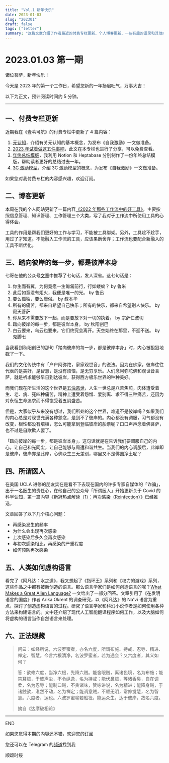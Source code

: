```yaml
---
title: "Vol.1 新年快乐"
date: 2023-01-03
slug: "202301"
draft: false
tags: ["letter"]
summary: "这篇文章介绍了作者最近的付费专栏更新、个人博客更新、一些有趣的语录和其他内容。付费专栏更新包括关于元认知和3C激励模型的文章，以及年终总结模板。博客更新介绍了作者对于工作流中所使用工具的心得体会。此外，文章还提到了一篇关于 Covid 的科学认知和一篇关于如何创造虚构语言的文章。"
---
```


# 2023.01.03 第一期

诸位菩萨，新年快乐！

今天是 2023 年的第一个工作日，希望您新的一年扬眉吐气，万事大吉！

以下为正文，预计阅读时间约 5 分钟。

---

## 一、付费专栏更新

近期我在《壹苇可航》的付费专栏中更新了 4 篇内容：

1. [元认知](https://xiaobot.net/post/b0bb3aea-fca6-4e1b-a1f0-74054f35c7cd)，介绍有关元认知的基本概念，为发布《自我激励》一文做准备。
2. [2023 年试着做这五件事吧](https://xiaobot.net/post/60344068-b52e-49da-95e5-f9e422e3cc6d)，此文在本专栏也进行了分享，可以免费查看。
3. [年终总结模版](https://xiaobot.net/post/e5a80d15-3f44-4b89-a944-28054fe0be35)，我利用 Notion 和 Heptabase 分别制作了一份年终总结模版，帮助读者更好的总结过去一年。
4. [3C 激励模型](https://xiaobot.net/post/c7a5fe1e-9ca5-4d2e-9611-3ffad1167c08)，介绍 3C 激励模型的概念，为发布《自我激励》一文做准备。

如果您对我付费专栏的内容感兴趣，欢迎订阅。

## 二、博客更新

本周在我的个人网站更新了一篇内容[《2022 年那些工作流中的好工具》](https://justgoidea.com/posts/2023-001)，主要按照信息管理、知识管理、工作管理三个大类，写了我对于工作流中所使用工具的心得体会。

工具的作用是帮我们更好的工作与学习，不能被工具绑架。另外，工具趁不趁手，用过了才知道。不能融入工作流的工具，应该果断舍弃；工作流也要配合新融入的工具不断优化。

## 三、踏向彼岸的每一步，都是彼岸本身

七哥在他的公众号[文章](https://mp.weixin.qq.com/s/zIQYm39DXNPctYGR5bKPeQ)中推荐了七句话，发人深省。这七句话是：

1. 你生而有翼，为何竟愿一生匍匐前行，行如蝼蚁？ by 鲁米
2. 此后如竟没有炬火，我便是唯一的光。 by 鲁迅
3. 要么孤独，要么庸俗。 by 叔本华
4. 所有的痛苦，都来自希望自己快乐；所有的快乐，都来自希望别人快乐。 by 寂天菩萨
5. 你从来不需要放下一起，而是要放下对一切的执着。 by 宗萨仁波切
6. 踏向彼岸的每一步，都是彼岸本身。 by 秋阳创巴
7. 白云要来，乌云也要来，它们终究会离开。天空始终在那里，不迎不送。 by 鬼脚七

当我看到秋阳创巴的那句「踏向彼岸的每一步，都是彼岸本身」时，内心被狠狠地戳了一下。

我们的文化传统中有「户户阿弥陀，家家观世音」的说法。因为在佛家，彼岸往往代表的是美好，是智慧，是没有烦恼，是无穷享乐。人们念阿弥陀佛和观世音菩萨，就是祈求能够早日到达彼岸，获得西方极乐世界的种种美好。

而我们现在所生活的这个世界是[五浊恶世](https://fo.ifeng.com/a/20160905/44446984_0.shtml)，人生一世总是八苦焦煎，肉体遭受着生、老、病、死四种痛苦，精神上遭受着怨憎、爱别离、求不得三种痛苦，还因为对永恒生命追求而不得饱受着五阴盛苦。

但是，大家似乎从来没有想过，我们所处的这个世界，难道不是彼岸吗？如果我们的内心总是对现世充满各种怨念，是到不了彼岸的。内心都没有调服，习气都没有改变，根性都没有培植，怎么可能拿到登临彼岸的船票呢？口口声声念着佛菩萨，也不过是自欺欺人罢了。

「踏向彼岸的每一步，都是彼岸本身」，这句话就是在告诉我们要调服自己的内心，让自己和光同尘，让自己能够与周遭和谐共生。当我们的内心调服后，此岸即是彼岸，彼岸亦是此岸，心佛众生三无差别，哪里又不是佛国净土呢？

## 四、所谓医人

在美国 UCLA 进修的朋友实在是看不下去现在国内的许多专家自媒体的「诈骗」，出于一名医生的责任心，在他自己的公众号「所谓医人」开始更新关于 Covid 的科学认知，第一篇内容[《新冠热点解读（1）：再次感染（Reinfection）》](https://mp.weixin.qq.com/s/SUFAmLPfYHDSbg4-Mvatkw)已经推送。

文章回答了以下几个核心问题：

- 再感染发生的频率
- 为什么会出现再次感染
- 上次感染后多久会再次感染
- 与初次感染相比，再感染的严重程度
- 如何预防再次感染

## 五、人类如何虚构语言

看完了《阿凡达：水之道》，我又想起了《指环王》系列和《权力的游戏》系列，这些作品之中都有被新创造的语言。那么语言学家们是如何创造语言的呢？[What Makes a Great Alien Language?](https://www.theatlantic.com/technology/archive/2022/12/avatar-2-movie-navi-constructed-language/672616/?utm_source=feed) 一文给出了一部分回答。文章引用了《在发明语言的国度》作者 Arika Okrent 的调查研究，以《阿凡达》的 Na'vi 语言为重点，探讨了创造虚构语言的过程。研究了语言学家和科幻小说作者是如何使用各种方法来构建语言的。文中还介绍了现代人工智能翻译程序如何工作，以及大脑如何将虚构的语言当作自然语言来处理。

## 六、正法眼藏

> 问曰：如经所说，六波罗蜜者，亦名六度，所谓布施、持戒、忍辱、精进、禅定、智慧。今言六根清净，名波罗蜜者，若为通会？又六度者，其义如何？
>
>
> 答：欲修六度，当净六根，先降六贼。能舍眼贼，离诸色境，名为布施；能禁耳贼，于彼声尘，不令纵逸，名为持戒；能伏鼻贼，等诸香臭，自在调柔，名为忍辱；能制口贼，不贪诸味，赞咏讲说，名为精进；能降身贼，于诸触欲，湛然不动，名为禅定；能调意贼，不顺无明，常修觉慧，名为智慧。六度者，运也。六波罗蜜喻若船筏，能运众生，达于彼岸，故名六度。
>
> 摘自《达摩破相论》
>

---

END

如果您觉得本期的内容还不错，欢迎您的[订阅](https://justgoidea.com/newsletter/)

您还可以在 Telegram 的[频道](https://t.me/justgoidea)找到我

顺颂时绥
